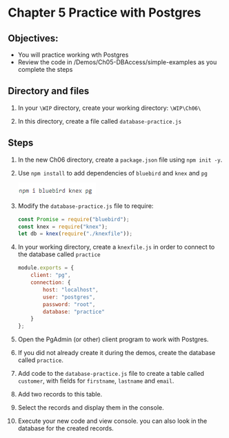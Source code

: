 # Chapter 5 Practice with Postgres
## Objectives:
* You will practice working wth Postgres
* Review the code in /Demos/Ch05-DBAccess/simple-examples as you complete the steps

## Directory and files

1. In your `\WIP` directory, create your working directory: `\WIP\Ch06\`

1. In this directory, create a file called `database-practice.js`


## Steps

1. In the new Ch06 directory, create a `package.json` file using `npm init -y`.

1. Use `npm install` to add dependencies of `bluebird` and `knex` and `pg`

    ![Open In Preview Mode to see image](./screenshots/1-install-3-things.png)

1. Modify the `database-practice.js` file to require:
    ```javascript
    const Promise = require("bluebird");
    const knex = require("knex");
    let db = knex(require("./knexfile"));
    ```

2. In your working directory, create a `knexfile.js` in order to connect to the database called `practice` 

    ```javascript
    module.exports = {
        client: "pg",
        connection: {
            host: "localhost",
            user: "postgres",
            password: "root",
            database: "practice"
        }
    };
    ```

3. Open the PgAdmin (or other) client program to work with Postgres.

4. If you did not already create it during the demos, create the database called `practice`.

5. Add code to the `database-practice.js` file to create a table called `customer`, with fields for `firstname`, `lastname` and `email`.

6. Add two records to this table.

7. Select the records and display them in the console.

8.  Execute your new code and view console. you can also look in the database for the created records.